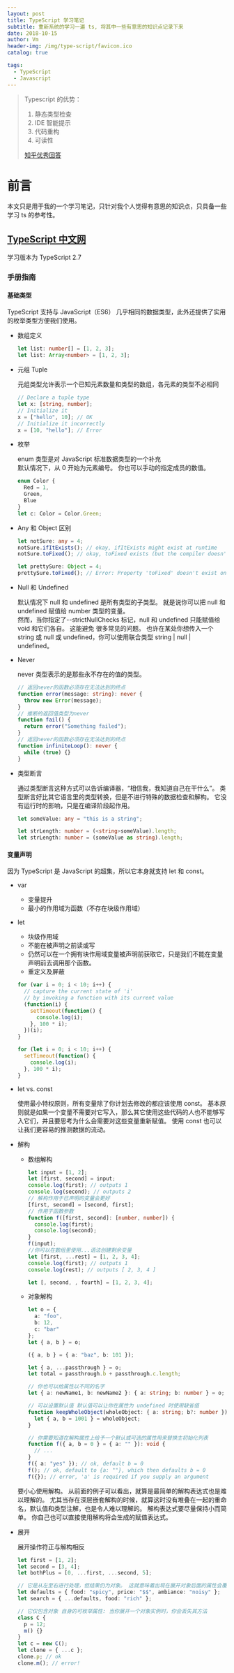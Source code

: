```yaml
---
layout: post
title: TypeScript 学习笔记
subtitle: 重新系统的学习一遍 ts, 将其中一些有意思的知识点记录下来
date: 2018-10-15
author: Vm
header-img: /img/type-script/favicon.ico
catalog: true

tags:
  - TypeScript
  - Javascript
---
```


> Typescript 的优势：
>
> 1. 静态类型检查
> 2. IDE 智能提示
> 3. 代码重构
> 4. 可读性
>
> [知乎优秀回答](https://www.zhihu.com/question/28016252/answer/39056940)

# 前言

本文只是用于我的一个学习笔记，只针对我个人觉得有意思的知识点，只具备一些学习 ts 的参考性。

## [TypeScript 中文网](https://www.tslang.cn/docs/home.html)

学习版本为 TypeScript 2.7

### 手册指南

#### 基础类型

TypeScript 支持与 JavaScript（ES6） 几乎相同的数据类型，此外还提供了实用的枚举类型方便我们使用。

- 数组定义

  ```ts
  let list: number[] = [1, 2, 3];
  let list: Array<number> = [1, 2, 3];
  ```

- 元组 Tuple

  元组类型允许表示一个已知元素数量和类型的数组，各元素的类型不必相同

  ```ts
  // Declare a tuple type
  let x: [string, number];
  // Initialize it
  x = ["hello", 10]; // OK
  // Initialize it incorrectly
  x = [10, "hello"]; // Error
  ```

- 枚举

  enum 类型是对 JavaScript 标准数据类型的一个补充  
  默认情况下，从 0 开始为元素编号。 你也可以手动的指定成员的数值。

  ```ts
  enum Color {
    Red = 1,
    Green,
    Blue
  }
  let c: Color = Color.Green;
  ```

- Any 和 Object 区别

  ```ts
  let notSure: any = 4;
  notSure.ifItExists(); // okay, ifItExists might exist at runtime
  notSure.toFixed(); // okay, toFixed exists (but the compiler doesn't check)

  let prettySure: Object = 4;
  prettySure.toFixed(); // Error: Property 'toFixed' doesn't exist on type 'Object'.
  ```

- Null 和 Undefined

  默认情况下 null 和 undefined 是所有类型的子类型。 就是说你可以把 null 和 undefined 赋值给 number 类型的变量。  
  然而，当你指定了--strictNullChecks 标记，null 和 undefined 只能赋值给 void 和它们各自。 这能避免 很多常见的问题。 也许在某处你想传入一个 string 或 null 或 undefined，你可以使用联合类型 string | null | undefined。

- Never

  never 类型表示的是那些永不存在的值的类型。

  ```ts
  // 返回never的函数必须存在无法达到的终点
  function error(message: string): never {
    throw new Error(message);
  }
  // 推断的返回值类型为never
  function fail() {
    return error("Something failed");
  }
  // 返回never的函数必须存在无法达到的终点
  function infiniteLoop(): never {
    while (true) {}
  }
  ```

- 类型断言

  通过类型断言这种方式可以告诉编译器，“相信我，我知道自己在干什么”。 类型断言好比其它语言里的类型转换，但是不进行特殊的数据检查和解构。 它没有运行时的影响，只是在编译阶段起作用。

  ```ts
  let someValue: any = "this is a string";

  let strLength: number = (<string>someValue).length;
  let strLength: number = (someValue as string).length;
  ```

#### 变量声明

因为 TypeScript 是 JavaScript 的超集，所以它本身就支持 let 和 const。

- var

  - 变量提升
  - 最小的作用域为函数（不存在块级作用域）

- let

  - 块级作用域
  - 不能在被声明之前读或写
  - 仍然可以在一个拥有块作用域变量被声明前获取它，只是我们不能在变量声明前去调用那个函数。
  - 重定义及屏蔽

  ```ts
  for (var i = 0; i < 10; i++) {
    // capture the current state of 'i'
    // by invoking a function with its current value
    (function(i) {
      setTimeout(function() {
        console.log(i);
      }, 100 * i);
    })(i);
  }

  for (let i = 0; i < 10; i++) {
    setTimeout(function() {
      console.log(i);
    }, 100 * i);
  }
  ```

- let vs. const

  使用最小特权原则，所有变量除了你计划去修改的都应该使用 const。 基本原则就是如果一个变量不需要对它写入，那么其它使用这些代码的人也不能够写入它们，并且要思考为什么会需要对这些变量重新赋值。 使用 const 也可以让我们更容易的推测数据的流动。

- 解构

  - 数组解构

    ```ts
    let input = [1, 2];
    let [first, second] = input;
    console.log(first); // outputs 1
    console.log(second); // outputs 2
    // 解构作用于已声明的变量会更好
    [first, second] = [second, first];
    // 作用于函数参数
    function f([first, second]: [number, number]) {
      console.log(first);
      console.log(second);
    }
    f(input);
    //你可以在数组里使用...语法创建剩余变量
    let [first, ...rest] = [1, 2, 3, 4];
    console.log(first); // outputs 1
    console.log(rest); // outputs [ 2, 3, 4 ]

    let [, second, , fourth] = [1, 2, 3, 4];
    ```

  - 对象解构

    ```ts
    let o = {
      a: "foo",
      b: 12,
      c: "bar"
    };
    let { a, b } = o;

    ({ a, b } = { a: "baz", b: 101 });

    let { a, ...passthrough } = o;
    let total = passthrough.b + passthrough.c.length;

    // 你也可以给属性以不同的名字
    let { a: newName1, b: newName2 }: { a: string; b: number } = o;

    // 可以设置默认值 默认值可以让你在属性为 undefined 时使用缺省值
    function keepWholeObject(wholeObject: { a: string; b?: number }) {
      let { a, b = 1001 } = wholeObject;
    }

    // 你需要知道在解构属性上给予一个默认或可选的属性用来替换主初始化列表
    function f({ a, b = 0 } = { a: "" }): void {
      // ...
    }
    f({ a: "yes" }); // ok, default b = 0
    f(); // ok, default to {a: ""}, which then defaults b = 0
    f({}); // error, 'a' is required if you supply an argument
    ```

  要小心使用解构。 从前面的例子可以看出，就算是最简单的解构表达式也是难以理解的。 尤其当存在深层嵌套解构的时候，就算这时没有堆叠在一起的重命名，默认值和类型注解，也是令人难以理解的。 解构表达式要尽量保持小而简单。 你自己也可以直接使用解构将会生成的赋值表达式。

- 展开

  展开操作符正与解构相反

  ```ts
  let first = [1, 2];
  let second = [3, 4];
  let bothPlus = [0, ...first, ...second, 5];

  // 它是从左至右进行处理，但结果仍为对象。 这就意味着出现在展开对象后面的属性会覆盖前面的属性
  let defaults = { food: "spicy", price: "$$", ambiance: "noisy" };
  let search = { ...defaults, food: "rich" };

  // 它仅包含对象 自身的可枚举属性: 当你展开一个对象实例时，你会丢失其方法
  class C {
    p = 12;
    m() {}
  }
  let c = new C();
  let clone = { ...c };
  clone.p; // ok
  clone.m(); // error!
  ```
